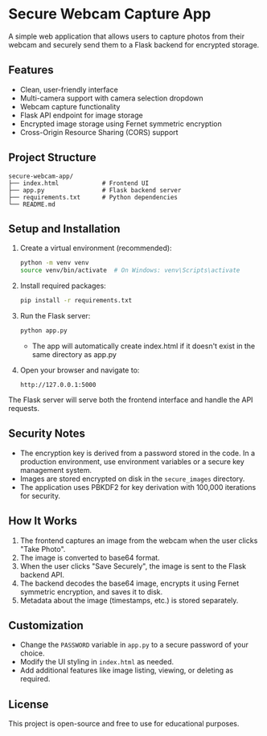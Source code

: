 # Secure Webcam Capture App

A simple web application that allows users to capture photos from their webcam and securely send them to a Flask backend for encrypted storage.

## Features

- Clean, user-friendly interface
- Multi-camera support with camera selection dropdown
- Webcam capture functionality
- Flask API endpoint for image storage
- Encrypted image storage using Fernet symmetric encryption
- Cross-Origin Resource Sharing (CORS) support

## Project Structure

```
secure-webcam-app/
├── index.html            # Frontend UI
├── app.py                # Flask backend server
├── requirements.txt      # Python dependencies
└── README.md
```

## Setup and Installation

1. Create a virtual environment (recommended):
   ```bash
   python -m venv venv
   source venv/bin/activate  # On Windows: venv\Scripts\activate
   ```

2. Install required packages:
   ```bash
   pip install -r requirements.txt
   ```

3. Run the Flask server:
   ```bash
   python app.py
   ```
   - The app will automatically create index.html if it doesn't exist in the same directory as app.py

4. Open your browser and navigate to:
   ```
   http://127.0.0.1:5000
   ```

The Flask server will serve both the frontend interface and handle the API requests.

## Security Notes

- The encryption key is derived from a password stored in the code. In a production environment, use environment variables or a secure key management system.
- Images are stored encrypted on disk in the `secure_images` directory.
- The application uses PBKDF2 for key derivation with 100,000 iterations for security.

## How It Works

1. The frontend captures an image from the webcam when the user clicks "Take Photo".
2. The image is converted to base64 format.
3. When the user clicks "Save Securely", the image is sent to the Flask backend API.
4. The backend decodes the base64 image, encrypts it using Fernet symmetric encryption, and saves it to disk.
5. Metadata about the image (timestamps, etc.) is stored separately.

## Customization

- Change the `PASSWORD` variable in `app.py` to a secure password of your choice.
- Modify the UI styling in `index.html` as needed.
- Add additional features like image listing, viewing, or deleting as required.

## License

This project is open-source and free to use for educational purposes.